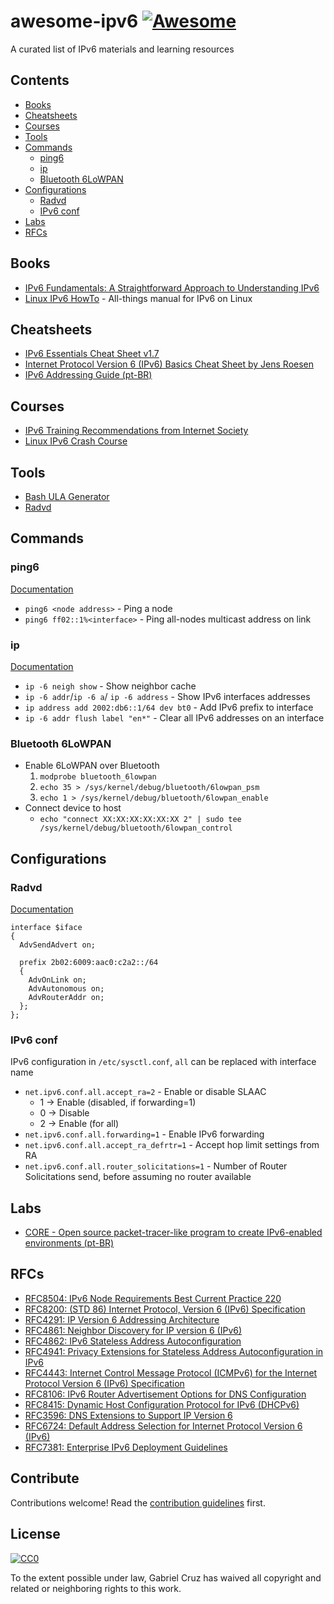 # awesome-ipv6 [![Awesome](https://awesome.re/badge.svg)](https://awesome.re)

A curated list of IPv6 materials and learning resources


## Contents

- [Books](#books)
- [Cheatsheets](#cheatsheets)
- [Courses](#courses)
- [Tools](#tools)
- [Commands](#commands)
  - [ping6](#ping6)
  - [ip](#ip)
  - [Bluetooth 6LoWPAN](#bluetooth-6lowpan)
- [Configurations](#configurations)
  - [Radvd](#radvd)
  - [IPv6 conf](#ipv6-conf)
- [Labs](#labs)
- [RFCs](#rfcs)

## Books
- [IPv6 Fundamentals: A Straightforward Approach to Understanding IPv6](https://www.amazon.com.br/IPv6-Fundamentals-Straightforward-Approach-Understanding-ebook/dp/B07212JBMT/ref=sr_1_1?__mk_pt_BR=%C3%85M%C3%85%C5%BD%C3%95%C3%91&keywords=IPv6+Fundamentals%3A+A+Straightforward+Approach+to+Understanding+IPv6&qid=1574187978&sr=8-1)
- [Linux IPv6 HowTo](https://www.tldp.org/HOWTO/Linux+IPv6-HOWTO/) - All-things manual for IPv6 on Linux

## Cheatsheets
- [IPv6 Essentials Cheat Sheet v1.7](http://teachmeipv6.com/IPv6-Essentials-Cheat-Sheet.pdf)
- [Internet Protocol Version 6 (IPv6) Basics Cheat Sheet by Jens Roesen](https://www.roesen.org/files/ipv6_cheat_sheet.pdf)
- [IPv6 Addressing Guide (pt-BR)](http://ipv6.br/media/arquivo/ipv6/file/46/enderec-v6.pdf)

## Courses
- [IPv6 Training Recommendations from Internet Society](https://www.internetsociety.org/deploy360/ipv6/training/)
- [Linux IPv6 Crash Course](https://www.linux.com/tutorials/ipv6-crash-course-linux/)

## Tools
- [Bash ULA Generator](https://github.com/adeverteuil/bash-ula-generator)
- [Radvd](https://github.com/reubenhwk/radvd)

## Commands

### ping6 
[Documentation](https://linux.die.net/man/8/ping6)
- `ping6 <node address>` - Ping a node
- `ping6 ff02::1%<interface>` - Ping all-nodes multicast address on link
  
### ip
[Documentation](https://linux.die.net/man/8/ip)
- `ip -6 neigh show` - Show neighbor cache
- `ip -6 addr`/`ip -6 a`/ `ip -6 address` - Show IPv6 interfaces addresses
- `ip address add 2002:db6::1/64 dev bt0` - Add IPv6 prefix to interface
- `ip -6 addr flush label "en*"` - Clear all IPv6 addresses on an interface

### Bluetooth 6LoWPAN
- Enable 6LoWPAN over Bluetooth
  1. `modprobe bluetooth_6lowpan`
  2. `echo 35 > /sys/kernel/debug/bluetooth/6lowpan_psm`
  3. `echo 1 > /sys/kernel/debug/bluetooth/6lowpan_enable`
- Connect device to host
  - `echo "connect XX:XX:XX:XX:XX:XX 2" | sudo tee /sys/kernel/debug/bluetooth/6lowpan_control`

## Configurations

### Radvd
[Documentation](https://www.systutorials.com/docs/linux/man/5-radvd.conf/)
```
interface $iface
{ 
  AdvSendAdvert on;

  prefix 2b02:6009:aac0:c2a2::/64
  {
    AdvOnLink on;
    AdvAutonomous on;
    AdvRouterAddr on;
  };
};
```

### IPv6 conf
IPv6 configuration in `/etc/sysctl.conf`, `all` can be replaced with interface name
- `net.ipv6.conf.all.accept_ra=2` - Enable or disable SLAAC
  - 1 -> Enable (disabled, if forwarding=1)
  - 0 -> Disable
  - 2 -> Enable (for all)
- `net.ipv6.conf.all.forwarding=1` - Enable IPv6 forwarding
- `net.ipv6.conf.all.accept_ra_defrtr=1` - Accept hop limit settings from RA
- `net.ipv6.conf.all.router_solicitations=1` - Number of Router Solicitations send, before assuming no router available

## Labs
- [CORE - Open source packet-tracer-like program to create IPv6-enabled environments (pt-BR)](http://ipv6.br/pagina/downloads)

## RFCs
- [RFC8504: IPv6 Node Requirements Best Current Practice 220](https://tools.ietf.org/html/rfc8504)
- [RFC8200: (STD 86) Internet Protocol, Version 6 (IPv6) Specification](https://tools.ietf.org/html/rfc8200)
- [RFC4291: IP Version 6 Addressing Architecture](https://tools.ietf.org/html/rfc4291)
- [RFC4861: Neighbor Discovery for IP version 6 (IPv6)](https://tools.ietf.org/html/rfc4861)
- [RFC4862: IPv6 Stateless Address Autoconfiguration](https://tools.ietf.org/html/rfc4862)
- [RFC4941: Privacy Extensions for Stateless Address Autoconfiguration in IPv6](https://tools.ietf.org/html/rfc4941)
- [RFC4443: Internet Control Message Protocol (ICMPv6) for the Internet Protocol Version 6 (IPv6) Specification](https://tools.ietf.org/html/rfc4443)
- [RFC8106: IPv6 Router Advertisement Options for DNS Configuration](https://tools.ietf.org/html/rfc8106)
- [RFC8415: Dynamic Host Configuration Protocol for IPv6 (DHCPv6)](https://tools.ietf.org/html/rfc8415)
- [RFC3596: DNS Extensions to Support IP Version 6](https://tools.ietf.org/html/rfc3596)
- [RFC6724: Default Address Selection for Internet Protocol Version 6 (IPv6)](https://tools.ietf.org/html/rfc6724)
- [RFC7381: Enterprise IPv6 Deployment Guidelines](https://tools.ietf.org/html/rfc7381)

## Contribute

Contributions welcome! Read the [contribution guidelines](contributing.md) first.

## License

[![CC0](https://mirrors.creativecommons.org/presskit/buttons/88x31/svg/cc-zero.svg)](https://creativecommons.org/publicdomain/zero/1.0)

To the extent possible under law, Gabriel Cruz has waived all copyright and
related or neighboring rights to this work.
